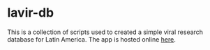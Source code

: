 # lavir-db

This is a collection of scripts used to created a simple viral research database
for Latin America. The app is hosted online [here]( https://muca.shinyapps.io/LAViR-DB/).
